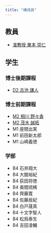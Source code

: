 ```yaml
---
title: "構成員"
---
```

## 教員
- [准教授 東本 崇仁](/tomoto/)

## 学生
### 博士後期課程
- [D2 古池 謙人](https://www.koike.app/)

### 博士前期課程
- [M2 相川 野々香](/members/aikawa/)
- [M2 茂木 誠拓](/members/mogi/)
- M1 座間出実
- M1 前田新太郎
- M1 山崎義徳

### 学部
- B4 石井翔大
- B4 大舘裕紀
- B4 荻田将徳
- B4 奥間琉稀
- B4 齊藤寛
- B4 佐藤辰紀
- B4 白戸晟真
- B4 十文字智人
- B4 松爲泰生
- B4 吉田凌輔
